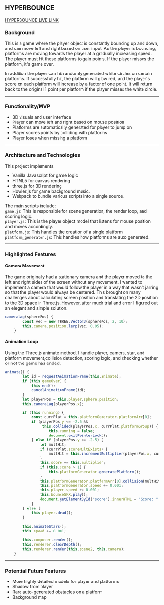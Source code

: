 ## HYPERBOUNCE

[HYPERBOUNCE LIVE LINK](https://www.raymondmunoz.net/Hyperbounce/)

### Background
This is a game where the player object is constantly bouncing up and down, and can move left and right based on user input. As the player is bouncing, platforms are moving towards the player at a gradually increasing speed. The player must hit these platforms to gain points. If the player misses the platform, it's game over.

In addition the player can hit randomly generated white circles on certain platforms. If successfully hit, the platform will glow red, and the player's score on each platform will increase by a factor of one point. It will return back to the original 1 point per platform if the player misses the white circle.

---
### Functionality/MVP
 - 3D visuals and user interface
 - Player can move left and right based on mouse position
 - Platforms are automatically generated for player to jump on
 - Player scores points by colliding with platforms
 - Player loses when missing a platform
 
---
### Architecture and Technologies
 This project implements
 * Vanilla Javascript for game logic
 * HTML5 for canvas rendering
 * three.js for 3D rendering
 * Howler.js for game background music.
 * Webpack to bundle various scripts into a single source.
 
 The main scripts include: <br>
 `game.js`: This is responsible for scene generation, the render loop, and scoring logic. <br>
 `player.js`: This is the player object model that listens for mouse position and moves accordingly. <br>
 `platform.js`: This handles the creation of a single platform. <br>
 `platform_generator.js`: This handles how platforms are auto generated. <br>
 
---
### Highlighted Features
#### Camera Movement
 The game originally had a stationary camera and the player moved to the left and right sides of the screen without any movement. I wanted to implement a camera that would follow the player in a way that wasn't jarring so that the player would always be centered. This brought on many challenges about calculating screen position and translating the 2D position to the 3D space in Three.js. However, after much trial and error I figured out an elegant and simple solution.
```javascript
cameraLag(spherePos) {
        const vec = new THREE.Vector3(spherePos, 2, 10);
        this.camera.position.lerp(vec, 0.05);
    }  
```

#### Animation Loop
 Using the Three.js animate method. I handle player, camera, star, and platform movement,collision detection, scoring logic, and checking whether or not the game has ended.
```javascript
animate() {
        let id = requestAnimationFrame(this.animate);
        if (this.gameOver) {
            this.end();
            cancelAnimationFrame(id);
        }
        let playerPos = this.player.sphere.position;
        this.cameraLag(playerPos.x);

        if (this.running) {
            const currPlat = this.platformGenerator.platformArr[0];
            if (playerPos.y <= -2.5 && 
                !this.collided(playerPos.x, currPlat.platformGroup)) {
                    this.running = false;
                    document.exitPointerLock();
            } else if (playerPos.y <= -2.5) {
                let multHit;
                if (currPlat.scoreMultExists) {
                    multHit = this.incrementMultiplier(playerPos.x, currPlat);
                } 
                this.score += this.multiplier;
                if (this.score > 1) { 
                    this.platformGenerator.generatePlatform();
                }
                this.platformGenerator.platformArr[0].collision(multHit);
                this.platformGenerator.speed += 0.001;
                this.player.speed += 0.001;
                this.bounceSFX.play();
                document.getElementById("score").innerHTML = "Score: " + this.score;
            }
        } else {
            this.player.dead();
        }
        
        this.animateStars();
        this.speed += 0.001;

        this.composer.render();
        this.renderer.clearDepth();
        this.renderer.render(this.scene2, this.camera);
    }
```

---
### Potential Future Features
 * More highly detailed models for player and platforms
 * Shadow from player
 * Rare auto-generated obstacles on a platform
 * Background map

